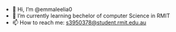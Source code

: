 - 👋 Hi, I’m @emmaleelia0
- 🌱 I’m currently learning bechelor of computer Science in RMIT
- 📫 How to reach me: s3950378@student.rmit.edu.au

<!---
emmaleelia0/emmaleelia0 is a ✨ special ✨ repository because its `README.md` (this file) appears on your GitHub profile.
You can click the Preview link to take a look at your changes.
--->

